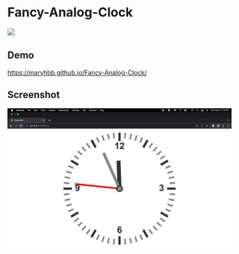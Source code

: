# Fancy-Analog-Clock


![](https://github.com/maryhbb/Digital-Clock/actions/workflows/workflow.yml/badge.svg)

## Demo

https://maryhbb.github.io/Fancy-Analog-Clock/


## Screenshot

![](images/Fancy-Analog-Clock.png)
